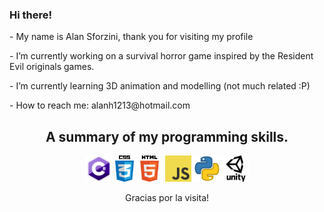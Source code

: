 ### Hi there!

<p>- My name is Alan Sforzini, thank you for visiting my profile</p>
<p>- I’m currently working on a survival horror game inspired by the Resident Evil originals games.</p>
<p>- I’m currently learning 3D animation and modelling (not much related :P)</p>
<p>- How to reach me: alanh1213@hotmail.com </p>


<h2 align="center">A summary of my programming skills.</h2>

<p align="center">
  <img src='https://raw.githubusercontent.com/alanh1213/alanh1213/main/skills/csharp.png' height='42px'/>
  <img src='https://raw.githubusercontent.com/alanh1213/alanh1213/master/skills/css.png' height='42px'/>
  <img src='https://raw.githubusercontent.com/alanh1213/alanh1213/master/skills/html.png' height='42px'>
  <img src='https://raw.githubusercontent.com/alanh1213/alanh1213/master/skills/javascript.jpg' height='42px'>
  <img src='https://raw.githubusercontent.com/alanh1213/alanh1213/master/skills/python.png' height='42px'>
  <img src='https://raw.githubusercontent.com/alanh1213/alanh1213/master/skills/unity.png' height='42px'>
</p>


<p align="center">Gracias por la visita!</p>
